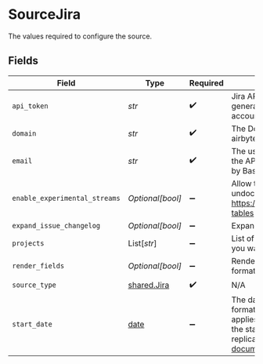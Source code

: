 # SourceJira

The values required to configure the source.


## Fields

| Field                                                                                                                                                                                                                                                                                                                                                                                                | Type                                                                                                                                                                                                                                                                                                                                                                                                 | Required                                                                                                                                                                                                                                                                                                                                                                                             | Description                                                                                                                                                                                                                                                                                                                                                                                          | Example                                                                                                                                                                                                                                                                                                                                                                                              |
| ---------------------------------------------------------------------------------------------------------------------------------------------------------------------------------------------------------------------------------------------------------------------------------------------------------------------------------------------------------------------------------------------------- | ---------------------------------------------------------------------------------------------------------------------------------------------------------------------------------------------------------------------------------------------------------------------------------------------------------------------------------------------------------------------------------------------------- | ---------------------------------------------------------------------------------------------------------------------------------------------------------------------------------------------------------------------------------------------------------------------------------------------------------------------------------------------------------------------------------------------------- | ---------------------------------------------------------------------------------------------------------------------------------------------------------------------------------------------------------------------------------------------------------------------------------------------------------------------------------------------------------------------------------------------------- | ---------------------------------------------------------------------------------------------------------------------------------------------------------------------------------------------------------------------------------------------------------------------------------------------------------------------------------------------------------------------------------------------------- |
| `api_token`                                                                                                                                                                                                                                                                                                                                                                                          | *str*                                                                                                                                                                                                                                                                                                                                                                                                | :heavy_check_mark:                                                                                                                                                                                                                                                                                                                                                                                   | Jira API Token. See the <a href="https://docs.airbyte.com/integrations/sources/jira">docs</a> for more information on how to generate this key. API Token is used for Authorization to your account by BasicAuth.                                                                                                                                                                                    |                                                                                                                                                                                                                                                                                                                                                                                                      |
| `domain`                                                                                                                                                                                                                                                                                                                                                                                             | *str*                                                                                                                                                                                                                                                                                                                                                                                                | :heavy_check_mark:                                                                                                                                                                                                                                                                                                                                                                                   | The Domain for your Jira account, e.g. airbyteio.atlassian.net, airbyteio.jira.com, jira.your-domain.com                                                                                                                                                                                                                                                                                             | <your-domain>.atlassian.net                                                                                                                                                                                                                                                                                                                                                                          |
| `email`                                                                                                                                                                                                                                                                                                                                                                                              | *str*                                                                                                                                                                                                                                                                                                                                                                                                | :heavy_check_mark:                                                                                                                                                                                                                                                                                                                                                                                   | The user email for your Jira account which you used to generate the API token. This field is used for Authorization to your account by BasicAuth.                                                                                                                                                                                                                                                    |                                                                                                                                                                                                                                                                                                                                                                                                      |
| `enable_experimental_streams`                                                                                                                                                                                                                                                                                                                                                                        | *Optional[bool]*                                                                                                                                                                                                                                                                                                                                                                                     | :heavy_minus_sign:                                                                                                                                                                                                                                                                                                                                                                                   | Allow the use of experimental streams which rely on undocumented Jira API endpoints. See https://docs.airbyte.com/integrations/sources/jira#experimental-tables for more info.                                                                                                                                                                                                                       |                                                                                                                                                                                                                                                                                                                                                                                                      |
| `expand_issue_changelog`                                                                                                                                                                                                                                                                                                                                                                             | *Optional[bool]*                                                                                                                                                                                                                                                                                                                                                                                     | :heavy_minus_sign:                                                                                                                                                                                                                                                                                                                                                                                   | Expand the changelog when replicating issues.                                                                                                                                                                                                                                                                                                                                                        |                                                                                                                                                                                                                                                                                                                                                                                                      |
| `projects`                                                                                                                                                                                                                                                                                                                                                                                           | List[*str*]                                                                                                                                                                                                                                                                                                                                                                                          | :heavy_minus_sign:                                                                                                                                                                                                                                                                                                                                                                                   | List of Jira project keys to replicate data for, or leave it empty if you want to replicate data for all projects.                                                                                                                                                                                                                                                                                   | PROJ1                                                                                                                                                                                                                                                                                                                                                                                                |
| `render_fields`                                                                                                                                                                                                                                                                                                                                                                                      | *Optional[bool]*                                                                                                                                                                                                                                                                                                                                                                                     | :heavy_minus_sign:                                                                                                                                                                                                                                                                                                                                                                                   | Render issue fields in HTML format in addition to Jira JSON-like format.                                                                                                                                                                                                                                                                                                                             |                                                                                                                                                                                                                                                                                                                                                                                                      |
| `source_type`                                                                                                                                                                                                                                                                                                                                                                                        | [shared.Jira](../../models/shared/jira.md)                                                                                                                                                                                                                                                                                                                                                           | :heavy_check_mark:                                                                                                                                                                                                                                                                                                                                                                                   | N/A                                                                                                                                                                                                                                                                                                                                                                                                  |                                                                                                                                                                                                                                                                                                                                                                                                      |
| `start_date`                                                                                                                                                                                                                                                                                                                                                                                         | [date](https://docs.python.org/3/library/datetime.html#date-objects)                                                                                                                                                                                                                                                                                                                                 | :heavy_minus_sign:                                                                                                                                                                                                                                                                                                                                                                                   | The date from which you want to replicate data from Jira, use the format YYYY-MM-DDT00:00:00Z. Note that this field only applies to certain streams, and only data generated on or after the start date will be replicated. Or leave it empty if you want to replicate all data. For more information, refer to the <a href="https://docs.airbyte.com/integrations/sources/jira/">documentation</a>. | 2021-03-01T00:00:00Z                                                                                                                                                                                                                                                                                                                                                                                 |